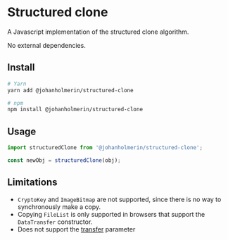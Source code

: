 # Structured clone

A Javascript implementation of the structured clone algorithm.

No external dependencies.

## Install

```sh
# Yarn
yarn add @johanholmerin/structured-clone

# npm
npm install @johanholmerin/structured-clone
```

## Usage

```javascript
import structuredClone from '@johanholmerin/structured-clone';

const newObj = structuredClone(obj);
```

## Limitations

- `CryptoKey` and `ImageBitmap` are not supported, since there is no way to
  synchronously make a copy.
- Copying `FileList` is only supported in browsers that support the
  `DataTransfer` constructor.
- Does not support the [transfer](https://html.spec.whatwg.org/multipage/structured-data.html#structured-cloning) parameter
